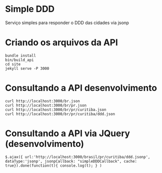 Simple DDD
==========

Serviço simples para responder o DDD das cidades via jsonp

Criando os arquivos da API
==========================

```
bundle install
bin/build_api
cd site
jekyll serve -P 3000
```

Consultando a API desenvolvimento
=================================

```
curl http://localhost:3000/br.json
curl http://localhost:3000/br/pr.json
curl http://localhost:3000/br/pr/curitiba.json
curl http://localhost:3000/br/pr/curitiba/ddd.json
```

Consultando a API via JQuery (desenvolvimento)
==============================================

```
$.ajax({ url:'http://localhost:3000/brasil/pr/curitiba/ddd.jsonp', dataType:'jsonp', jsonpCallback: "simpleDDDCallback", cache: true}).done(function(t){ console.log(t); } )
```